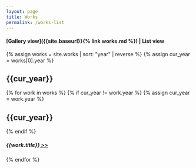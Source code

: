 ```yaml
---
layout: page
title: Works
permalink: /works-list
---
```


#### [Gallery view]({{site.baseurl}}{% link works.md %}) | List view

{% assign works = site.works | sort: "year" | reverse %}
{% assign cur_year = works[0].year %}
## {{cur_year}}
{% for work in works %}
  {% if cur_year != work.year %}
    {% assign cur_year = work.year %}
<br>
## {{cur_year}}
  {% endif %}
##### {{work.title}}[ >>]({{site.baseurl}}{{work.url}})
{% endfor %}